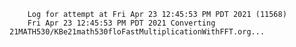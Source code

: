         Log for attempt at Fri Apr 23 12:45:53 PM PDT 2021 (11568)
        Fri Apr 23 12:45:53 PM PDT 2021 Converting 21MATH530/KBe21math530floFastMultiplicationWithFFT.org...
